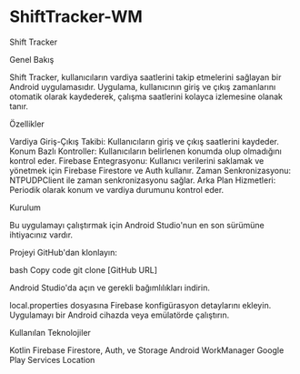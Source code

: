 # ShiftTracker-WM
Shift Tracker

Genel Bakış

Shift Tracker, kullanıcıların vardiya saatlerini takip etmelerini sağlayan bir Android uygulamasıdır. Uygulama, kullanıcının giriş ve çıkış zamanlarını otomatik olarak kaydederek, çalışma saatlerini kolayca izlemesine olanak tanır.

Özellikler

Vardiya Giriş-Çıkış Takibi: Kullanıcıların giriş ve çıkış saatlerini kaydeder.
Konum Bazlı Kontroller: Kullanıcıların belirlenen konumda olup olmadığını kontrol eder.
Firebase Entegrasyonu: Kullanıcı verilerini saklamak ve yönetmek için Firebase Firestore ve Auth kullanır.
Zaman Senkronizasyonu: NTPUDPClient ile zaman senkronizasyonu sağlar.
Arka Plan Hizmetleri: Periodik olarak konum ve vardiya durumunu kontrol eder.

Kurulum

Bu uygulamayı çalıştırmak için Android Studio'nun en son sürümüne ihtiyacınız vardır.

Projeyi GitHub'dan klonlayın:

bash
Copy code
git clone [GitHub URL]

Android Studio'da açın ve gerekli bağımlılıkları indirin.

local.properties dosyasına Firebase konfigürasyon detaylarını ekleyin.
Uygulamayı bir Android cihazda veya emülatörde çalıştırın.


Kullanılan Teknolojiler

Kotlin
Firebase Firestore, Auth, ve Storage
Android WorkManager
Google Play Services Location
